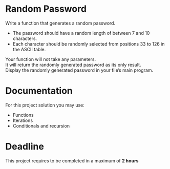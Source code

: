 # Random Password

Write a function that generates a random password.   
- The password should have a random length of between 7 and 10 characters. 
- Each character should be randomly selected from positions 33 to 126 in the ASCII table. 

Your function will not take any parameters.  
It will return the randomly generated password as its only result.   
Display the randomly generated password in your file’s main program.   

# Documentation

For this project solution you may use:

- Functions
- Iterations
- Conditionals and recursion

# Deadline

This project requires to be completed in a maximum of **2 hours**
